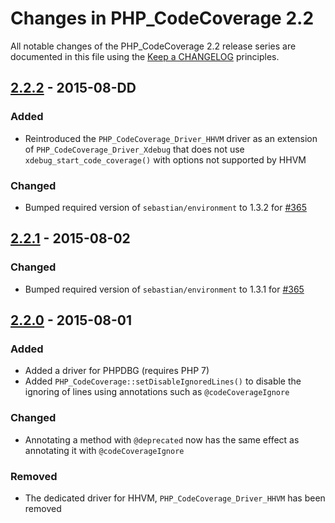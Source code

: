 # Changes in PHP_CodeCoverage 2.2

All notable changes of the PHP_CodeCoverage 2.2 release series are documented in this file using the [Keep a CHANGELOG](http://keepachangelog.com/) principles.

## [2.2.2] - 2015-08-DD

### Added

* Reintroduced the `PHP_CodeCoverage_Driver_HHVM` driver as an extension of `PHP_CodeCoverage_Driver_Xdebug` that does not use `xdebug_start_code_coverage()` with options not supported by HHVM

### Changed

* Bumped required version of `sebastian/environment` to 1.3.2 for [#365](https://github.com/sebastianbergmann/php-code-coverage/issues/365)

## [2.2.1] - 2015-08-02

### Changed

* Bumped required version of `sebastian/environment` to 1.3.1 for [#365](https://github.com/sebastianbergmann/php-code-coverage/issues/365)

## [2.2.0] - 2015-08-01

### Added

* Added a driver for PHPDBG (requires PHP 7)
* Added `PHP_CodeCoverage::setDisableIgnoredLines()` to disable the ignoring of lines using annotations such as `@codeCoverageIgnore`

### Changed

* Annotating a method with `@deprecated` now has the same effect as annotating it with `@codeCoverageIgnore`

### Removed

* The dedicated driver for HHVM, `PHP_CodeCoverage_Driver_HHVM` has been removed

[2.2.2]: https://github.com/sebastianbergmann/php-code-coverage/compare/2.2.1...2.2.2
[2.2.1]: https://github.com/sebastianbergmann/php-code-coverage/compare/2.2.0...2.2.1
[2.2.0]: https://github.com/sebastianbergmann/php-code-coverage/compare/2.1...2.2.0

